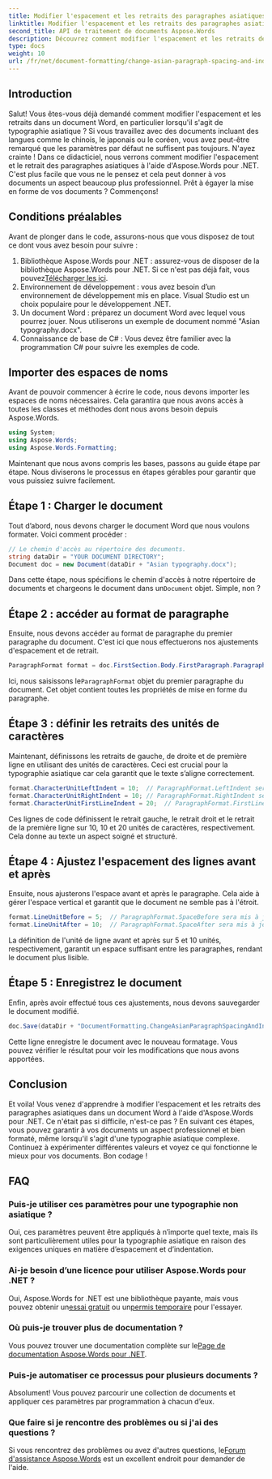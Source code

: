 ```yaml
---
title: Modifier l'espacement et les retraits des paragraphes asiatiques dans un document Word
linktitle: Modifier l'espacement et les retraits des paragraphes asiatiques dans un document Word
second_title: API de traitement de documents Aspose.Words
description: Découvrez comment modifier l'espacement et les retraits des paragraphes asiatiques dans les documents Word à l'aide d'Aspose.Words for .NET grâce à ce guide complet étape par étape.
type: docs
weight: 10
url: /fr/net/document-formatting/change-asian-paragraph-spacing-and-indents/
---
```

## Introduction

Salut! Vous êtes-vous déjà demandé comment modifier l'espacement et les retraits dans un document Word, en particulier lorsqu'il s'agit de typographie asiatique ? Si vous travaillez avec des documents incluant des langues comme le chinois, le japonais ou le coréen, vous avez peut-être remarqué que les paramètres par défaut ne suffisent pas toujours. N'ayez crainte ! Dans ce didacticiel, nous verrons comment modifier l'espacement et le retrait des paragraphes asiatiques à l'aide d'Aspose.Words pour .NET. C'est plus facile que vous ne le pensez et cela peut donner à vos documents un aspect beaucoup plus professionnel. Prêt à égayer la mise en forme de vos documents ? Commençons!

## Conditions préalables

Avant de plonger dans le code, assurons-nous que vous disposez de tout ce dont vous avez besoin pour suivre :

1.  Bibliothèque Aspose.Words pour .NET : assurez-vous de disposer de la bibliothèque Aspose.Words pour .NET. Si ce n'est pas déjà fait, vous pouvez[Télécharger les ici](https://releases.aspose.com/words/net/).
2. Environnement de développement : vous avez besoin d’un environnement de développement mis en place. Visual Studio est un choix populaire pour le développement .NET.
3. Un document Word : préparez un document Word avec lequel vous pourrez jouer. Nous utiliserons un exemple de document nommé "Asian typography.docx".
4. Connaissance de base de C# : Vous devez être familier avec la programmation C# pour suivre les exemples de code.

## Importer des espaces de noms

Avant de pouvoir commencer à écrire le code, nous devons importer les espaces de noms nécessaires. Cela garantira que nous avons accès à toutes les classes et méthodes dont nous avons besoin depuis Aspose.Words.

```csharp
using System;
using Aspose.Words;
using Aspose.Words.Formatting;
```

Maintenant que nous avons compris les bases, passons au guide étape par étape. Nous diviserons le processus en étapes gérables pour garantir que vous puissiez suivre facilement.

## Étape 1 : Charger le document

Tout d’abord, nous devons charger le document Word que nous voulons formater. Voici comment procéder :

```csharp
// Le chemin d'accès au répertoire des documents.
string dataDir = "YOUR DOCUMENT DIRECTORY";
Document doc = new Document(dataDir + "Asian typography.docx");
```

 Dans cette étape, nous spécifions le chemin d'accès à notre répertoire de documents et chargeons le document dans un`Document` objet. Simple, non ?

## Étape 2 : accéder au format de paragraphe

Ensuite, nous devons accéder au format de paragraphe du premier paragraphe du document. C'est ici que nous effectuerons nos ajustements d'espacement et de retrait.

```csharp
ParagraphFormat format = doc.FirstSection.Body.FirstParagraph.ParagraphFormat;
```

 Ici, nous saisissons le`ParagraphFormat` objet du premier paragraphe du document. Cet objet contient toutes les propriétés de mise en forme du paragraphe.

## Étape 3 : définir les retraits des unités de caractères

Maintenant, définissons les retraits de gauche, de droite et de première ligne en utilisant des unités de caractères. Ceci est crucial pour la typographie asiatique car cela garantit que le texte s’aligne correctement.

```csharp
format.CharacterUnitLeftIndent = 10;  // ParagraphFormat.LeftIndent sera mis à jour
format.CharacterUnitRightIndent = 10; // ParagraphFormat.RightIndent sera mis à jour
format.CharacterUnitFirstLineIndent = 20;  // ParagraphFormat.FirstLineIndent sera mis à jour
```

Ces lignes de code définissent le retrait gauche, le retrait droit et le retrait de la première ligne sur 10, 10 et 20 unités de caractères, respectivement. Cela donne au texte un aspect soigné et structuré.

## Étape 4 : Ajustez l'espacement des lignes avant et après

Ensuite, nous ajusterons l'espace avant et après le paragraphe. Cela aide à gérer l'espace vertical et garantit que le document ne semble pas à l'étroit.

```csharp
format.LineUnitBefore = 5;  // ParagraphFormat.SpaceBefore sera mis à jour
format.LineUnitAfter = 10;  // ParagraphFormat.SpaceAfter sera mis à jour
```

La définition de l'unité de ligne avant et après sur 5 et 10 unités, respectivement, garantit un espace suffisant entre les paragraphes, rendant le document plus lisible.

## Étape 5 : Enregistrez le document

Enfin, après avoir effectué tous ces ajustements, nous devons sauvegarder le document modifié.

```csharp
doc.Save(dataDir + "DocumentFormatting.ChangeAsianParagraphSpacingAndIndents.doc");
```

Cette ligne enregistre le document avec le nouveau formatage. Vous pouvez vérifier le résultat pour voir les modifications que nous avons apportées.

## Conclusion

Et voila! Vous venez d'apprendre à modifier l'espacement et les retraits des paragraphes asiatiques dans un document Word à l'aide d'Aspose.Words pour .NET. Ce n'était pas si difficile, n'est-ce pas ? En suivant ces étapes, vous pouvez garantir à vos documents un aspect professionnel et bien formaté, même lorsqu'il s'agit d'une typographie asiatique complexe. Continuez à expérimenter différentes valeurs et voyez ce qui fonctionne le mieux pour vos documents. Bon codage !

## FAQ

### Puis-je utiliser ces paramètres pour une typographie non asiatique ?
Oui, ces paramètres peuvent être appliqués à n’importe quel texte, mais ils sont particulièrement utiles pour la typographie asiatique en raison des exigences uniques en matière d’espacement et d’indentation.

### Ai-je besoin d’une licence pour utiliser Aspose.Words pour .NET ?
 Oui, Aspose.Words for .NET est une bibliothèque payante, mais vous pouvez obtenir un[essai gratuit](https://releases.aspose.com/) ou un[permis temporaire](https://purchase.aspose.com/temporary-license/) pour l'essayer.

### Où puis-je trouver plus de documentation ?
 Vous pouvez trouver une documentation complète sur le[Page de documentation Aspose.Words pour .NET](https://reference.aspose.com/words/net/).

### Puis-je automatiser ce processus pour plusieurs documents ?
Absolument! Vous pouvez parcourir une collection de documents et appliquer ces paramètres par programmation à chacun d’eux.

### Que faire si je rencontre des problèmes ou si j'ai des questions ?
 Si vous rencontrez des problèmes ou avez d'autres questions, le[Forum d'assistance Aspose.Words](https://forum.aspose.com/c/words/8) est un excellent endroit pour demander de l'aide.
